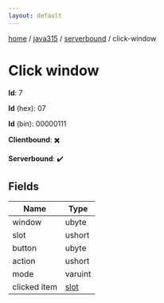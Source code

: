 ```yaml
---
layout: default
---
```


[home](/)  /  [java315](/protocol/java315)  /  [serverbound](/protocol/java315/serverbound)  /  click-window

# Click window

**Id**: 7

**Id** (hex): 07

**Id** (bin): 00000111

**Clientbound**: ✖️

**Serverbound**: ✔️

## Fields

Name | Type
---|---
window | ubyte
slot | ushort
button | ubyte
action | ushort
mode | varuint
clicked item | [slot](/protocol/java315/types/slot)

